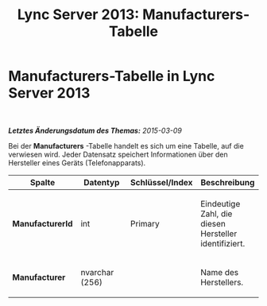 ﻿---
title: 'Lync Server 2013: Manufacturers-Tabelle'
TOCTitle: Manufacturers-Tabelle
ms:assetid: 734608b3-5a3a-4b61-87dc-9a8551401d06
ms:mtpsurl: https://technet.microsoft.com/de-de/library/Gg398549(v=OCS.15)
ms:contentKeyID: 49294395
ms.date: 05/19/2016
mtps_version: v=OCS.15
ms.translationtype: HT
---

# Manufacturers-Tabelle in Lync Server 2013

 

_**Letztes Änderungsdatum des Themas:** 2015-03-09_

Bei der **Manufacturers** -Tabelle handelt es sich um eine Tabelle, auf die verwiesen wird. Jeder Datensatz speichert Informationen über den Hersteller eines Geräts (Telefonapparats).


<table>
<colgroup>
<col style="width: 25%" />
<col style="width: 25%" />
<col style="width: 25%" />
<col style="width: 25%" />
</colgroup>
<thead>
<tr class="header">
<th>Spalte</th>
<th>Datentyp</th>
<th>Schlüssel/Index</th>
<th>Beschreibung</th>
</tr>
</thead>
<tbody>
<tr class="odd">
<td><p><strong>ManufacturerId</strong></p></td>
<td><p>int</p></td>
<td><p>Primary</p></td>
<td><p>Eindeutige Zahl, die diesen Hersteller identifiziert.</p></td>
</tr>
<tr class="even">
<td><p><strong>Manufacturer</strong></p></td>
<td><p>nvarchar (256)</p></td>
<td><p> </p></td>
<td><p>Name des Herstellers.</p></td>
</tr>
</tbody>
</table>

